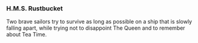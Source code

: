 ### H.M.S. Rustbucket

Two brave sailors try to survive as long as possible on a ship that is slowly falling apart, while trying not to disappoint The Queen and to remember about Tea Time.
